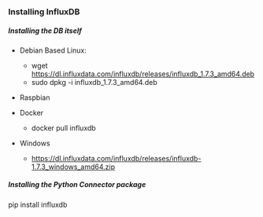 ### Installing InfluxDB
##### Installing the DB itself
- Debian Based Linux:
	- wget https://dl.influxdata.com/influxdb/releases/influxdb_1.7.3_amd64.deb
	- sudo dpkg -i influxdb_1.7.3_amd64.deb
- Raspbian

- Docker
	- docker pull influxdb
- Windows
	- https://dl.influxdata.com/influxdb/releases/influxdb-1.7.3_windows_amd64.zip

##### Installing the Python Connector package
pip install influxdb